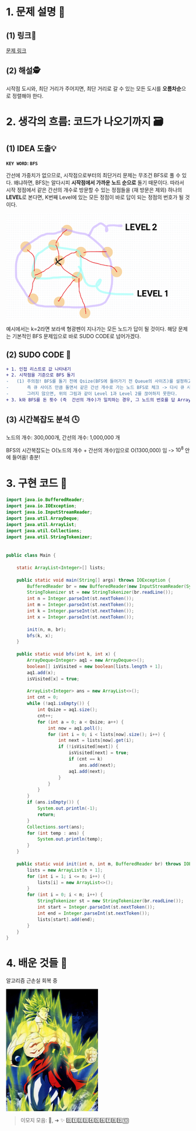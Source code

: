 # 1. 문제 설명 📌

## (1) 링크🔗

[문제 링크](https://www.acmicpc.net/problem/18352)

## (2) 해설🕵

시작점 도시와, 최단 거리가 주어지면, 최단 거리로 갈 수 있는 모든 도시를 **오름차순**으로 정렬해야 한다.

# 2. 생각의 흐름: 코드가 나오기까지 🗃️

## (1) IDEA 도출💡

**`KEY WORD`: `BFS`**

간선에 가중치가 없으므로, 시작점으로부터의 최단거리 문제는 무조건 BFS로 풀 수 있다. 왜냐하면, BFS는 알다시피 **시작점에서 가까운 노드 순으로** 돌기 때문이다. 따라서 시작 정점에서 같은 간선의 개수로 방문할 수 있는 정점들을 (재 방문은 제외) 하나의 **LEVEL**로 본다면, K번째 Level에 있는 모든 정점이 바로 답이 되는 정점의 번호가 될 것이다.  

![image-20250415213942090](https://raw.githubusercontent.com/dalcheonroadhead/img-cloud/main/2025-04/image-20250415213942090.png)

예시에서는 k=2라면 보라색 형광펜이 지나가는 모든 노드가 답이 될 것이다.
해당 문제는 기본적인 BFS 문제임으로 바로 SUDO CODE로 넘어가겠다.

## (2) SUDO CODE 📜

```diff
+ 1. 인접 리스트로 값 나타내기
+ 2. 시작점을 기준으로 BFS 돌기
-	(1) 주의점! BFS를 돌기 전에 Qsize(BFS에 들어가기 전 Queue의 사이즈)를 설정하고, 그 크기 만큼만 돌아야 한다.
-		즉 큐 사이즈 만큼 돌면서 같은 간선 개수로 가는 노드 BFS로 체크 -> 다시 큐 사이즈 재서 다음 간선 레벨의 노드 BFS로 체크
-		그러지 않으면, 위의 그림과 같이 Level 1과 Level 2를 끊어하지 못한다.
+ 3. k와 BFS를 돈 횟수 (즉  간선의 개수)가 일치하는 경우, 그 노드의 번호를 답 ArrayList에 저장한다. 
```

## (3) 시간복잡도 분석 🕓

노드의 개수: 300,000개, 간선의 개수: 1,000,000 개 

BFS의 시간복잡도는 O(노드의 개수 + 간선의 개수)임으로 O(1300,000) 임 -> $10^{8}$ 안에 들어옴! 충분! 

# 3. 구현 코드 🔎

```java
import java.io.BufferedReader;
import java.io.IOException;
import java.io.InputStreamReader;
import java.util.ArrayDeque;
import java.util.ArrayList;
import java.util.Collections;
import java.util.StringTokenizer;


public class Main {

    static ArrayList<Integer>[] lists;

    public static void main(String[] args) throws IOException {
        BufferedReader br = new BufferedReader(new InputStreamReader(System.in));
        StringTokenizer st = new StringTokenizer(br.readLine());
        int n = Integer.parseInt(st.nextToken());
        int m = Integer.parseInt(st.nextToken());
        int k = Integer.parseInt(st.nextToken());
        int x = Integer.parseInt(st.nextToken());

        init(n, m, br);
        bfs(k, x);
    }

    public static void bfs(int k, int x) {
        ArrayDeque<Integer> aq1 = new ArrayDeque<>();
        boolean[] isVisited = new boolean[lists.length + 1];
        aq1.add(x);
        isVisited[x] = true;

        ArrayList<Integer> ans = new ArrayList<>();
        int cnt = 0;
        while (!aq1.isEmpty()) {
            int Qsize = aq1.size();
            cnt++;
            for (int a = 0; a < Qsize; a++) {
                int now = aq1.poll();
                for (int i = 0; i < lists[now].size(); i++) {
                    int next = lists[now].get(i);
                    if (!isVisited[next]) {
                        isVisited[next] = true;
                        if (cnt == k)
                            ans.add(next);
                        aq1.add(next);
                    }
                }
            }
        }
        if (ans.isEmpty()) {
            System.out.println(-1);
            return;
        }
        Collections.sort(ans);
        for (int temp : ans) {
            System.out.println(temp);
        }
    }

    public static void init(int n, int m, BufferedReader br) throws IOException {
        lists = new ArrayList[n + 1];
        for (int i = 1; i <= n; i++) {
            lists[i] = new ArrayList<>();
        }
        for (int i = 0; i < m; i++) {
            StringTokenizer st = new StringTokenizer(br.readLine());
            int start = Integer.parseInt(st.nextToken());
            int end = Integer.parseInt(st.nextToken());
            lists[start].add(end);
        }
    }
}
```

# 4. 배운 것들 🎯

알고리즘 근손실 회복 중

<img src= 'https://raw.githubusercontent.com/dalcheonroadhead/img-cloud/main/2025-04/FJnE3QmcAD6dSJWS2WWd1NMgsyW7OZWi1r8dXL4Jr02ByhP53-ddyQxHPvrwCUV1BR5M41HzB_gzH2XOKaFppA.webp' width=50% align = 'center'/>



>  이모지 모음: 🤔, ➜ ✨ 0️⃣1️⃣2️⃣3️⃣4️⃣5️⃣6️⃣7️⃣8️⃣9️⃣🔟

